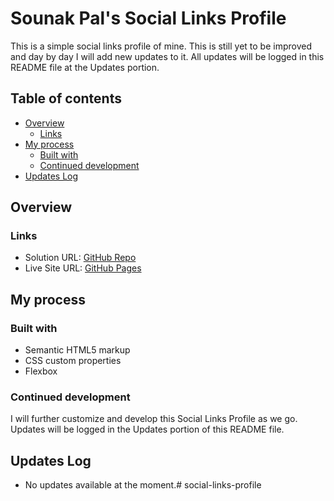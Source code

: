 # Sounak Pal's Social Links Profile 

This is a simple social links profile of mine. This is still yet to be improved and day by day I will add new updates to it. All updates will be logged in this README file at the Updates portion.

## Table of contents

- [Overview](#overview)
  - [Links](#links)
- [My process](#my-process)
  - [Built with](#built-with)
  - [Continued development](#continued-development)
- [Updates Log](#updates-log)

## Overview

### Links

- Solution URL: [GitHub Repo](https://github.com/syntherat/frontendmentor-social-links-profile-challenge-2)
- Live Site URL: [GitHub Pages](https://syntherat.github.io/frontendmentor-social-links-profile-challenge-2/)

## My process

### Built with

- Semantic HTML5 markup
- CSS custom properties
- Flexbox

### Continued development

I will further customize and develop this Social Links Profile as we go. Updates will be logged in the Updates portion of this README file.

## Updates Log

- No updates available at the moment.#   s o c i a l - l i n k s - p r o f i l e  
 